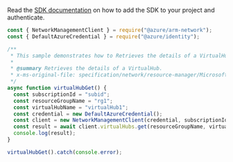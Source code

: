 Read the [SDK documentation](https://github.com/Azure/azure-sdk-for-js/blob/%40azure%2Farm-network_28.0.0/sdk/network/arm-network/README.md) on how to add the SDK to your project and authenticate.

```javascript
const { NetworkManagementClient } = require("@azure/arm-network");
const { DefaultAzureCredential } = require("@azure/identity");

/**
 * This sample demonstrates how to Retrieves the details of a VirtualHub.
 *
 * @summary Retrieves the details of a VirtualHub.
 * x-ms-original-file: specification/network/resource-manager/Microsoft.Network/stable/2021-08-01/examples/VirtualHubGet.json
 */
async function virtualHubGet() {
  const subscriptionId = "subid";
  const resourceGroupName = "rg1";
  const virtualHubName = "virtualHub1";
  const credential = new DefaultAzureCredential();
  const client = new NetworkManagementClient(credential, subscriptionId);
  const result = await client.virtualHubs.get(resourceGroupName, virtualHubName);
  console.log(result);
}

virtualHubGet().catch(console.error);
```
